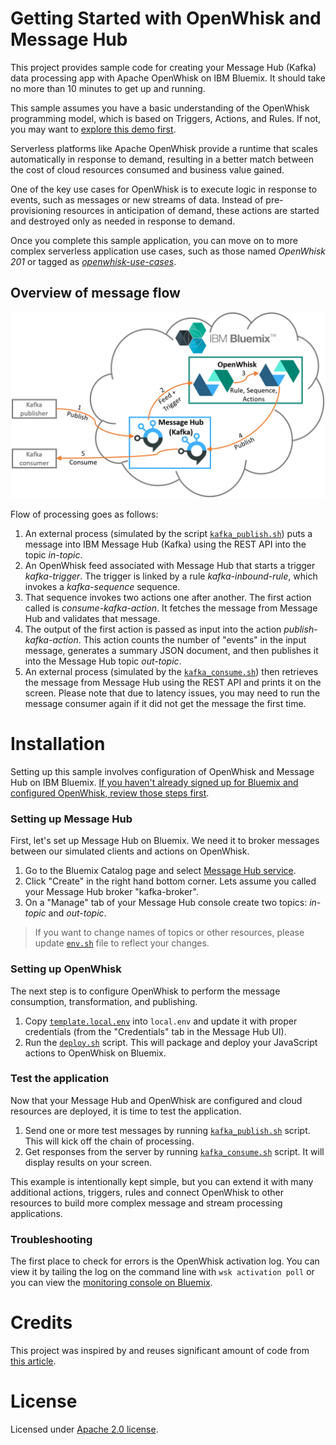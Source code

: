 # Getting Started with OpenWhisk and Message Hub
This project provides sample code for creating your Message Hub (Kafka) data processing app with Apache OpenWhisk on IBM Bluemix. It should take no more than 10 minutes to get up and running.

This sample assumes you have a basic understanding of the OpenWhisk programming model, which is based on Triggers, Actions, and Rules. If not, you may want to [explore this demo first](https://github.com/IBM/openwhisk-action-trigger-rule).

Serverless platforms like Apache OpenWhisk provide a runtime that scales automatically in response to demand, resulting in a better match between the cost of cloud resources consumed and business value gained.

One of the key use cases for OpenWhisk is to execute logic in response to events, such as messages or new streams of data. Instead of pre-provisioning resources in anticipation of demand, these actions are started and destroyed only as needed in response to demand.

Once you complete this sample application, you can move on to more complex serverless application use cases, such as those named _OpenWhisk 201_ or tagged as [_openwhisk-use-cases_](https://github.com/search?q=topic%3Aopenwhisk-use-cases+org%3AIBM&type=Repositories).


## Overview of message flow
![Sample Architecture](docs/OpenWhisk-MessageHub-sample-architecture.png)

Flow of processing goes as follows:

1. An external process (simulated by the script [`kafka_publish.sh`](kafka_publish.sh)) puts a message into IBM Message Hub (Kafka) using the REST API into the topic _in-topic_.
2. An OpenWhisk feed associated with Message Hub that starts a trigger _kafka-trigger_. The trigger is linked by a rule _kafka-inbound-rule_, which invokes a _kafka-sequence_ sequence.
3. That sequence invokes two actions one after another. The first action called is _consume-kafka-action_. It fetches the message from Message Hub and validates that message.
4. The output of the first action is passed as input into the action _publish-kafka-action_. This action counts the number of "events" in the input message, generates a summary JSON document, and then publishes it into the Message Hub topic _out-topic_.
5. An external process (simulated by the [`kafka_consume.sh`](kafka_consume.sh)) then retrieves the message from Message Hub using the REST API and prints it on the screen. Please note that due to latency issues, you may need to run the message consumer again if it did not get the message the first time.

# Installation
Setting up this sample involves configuration of OpenWhisk and Message Hub on IBM Bluemix. [If you haven't already signed up for Bluemix and configured OpenWhisk, review those steps first](docs/OPENWHISK.md).

### Setting up Message Hub
First, let's set up Message Hub on Bluemix. We need it to broker messages between our simulated clients and actions on OpenWhisk.

1. Go to the Bluemix Catalog page and select [Message Hub service](https://console.ng.bluemix.net/catalog/services/message-hub).
2. Click "Create" in the right hand bottom corner. Lets assume you called your Message Hub broker "kafka-broker".
3. On a "Manage" tab of your Message Hub console create two topics: _in-topic_ and _out-topic_.

> If you want to change names of topics or other resources, please update [`env.sh`](env.sh) file to reflect your changes.

### Setting up OpenWhisk
The next step is to configure OpenWhisk to perform the message consumption, transformation, and publishing.

1. Copy [`template.local.env`](template.local.env) into `local.env` and update it with proper credentials (from the "Credentials" tab in the Message Hub UI).
3. Run the [`deploy.sh`](deploy.sh) script. This will package and deploy your JavaScript actions to OpenWhisk on Bluemix.

### Test the application
Now that your Message Hub and OpenWhisk are configured and cloud resources are deployed, it is time to test the application.

1. Send one or more test messages by running [`kafka_publish.sh`](kafka_publish.sh) script. This will kick off the chain of processing.
2. Get responses from the server by running [`kafka_consume.sh`](kafka_consume.sh) script. It will display results on your screen.

This example is intentionally kept simple, but you can extend it with many additional actions, triggers, rules and connect OpenWhisk to other resources to build more complex message and stream processing applications.

### Troubleshooting
The first place to check for errors is the OpenWhisk activation log. You can view it by tailing the log on the command line with `wsk activation poll` or you can view the [monitoring console on Bluemix](https://console.ng.bluemix.net/openwhisk/dashboard).

# Credits
This project was inspired by and reuses significant amount of code from [this article](https://medium.com/openwhisk/transit-flexible-pipeline-for-iot-data-with-bluemix-and-openwhisk-4824cf20f1e0#.talwj9dno).

# License
Licensed under [Apache 2.0 license](LICENSE.txt).
